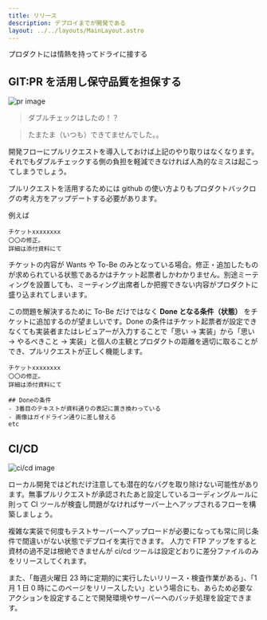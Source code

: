 ```yaml
---
title: リリース
description: デプロイまでが開発である
layout: ../../layouts/MainLayout.astro
---
```


プロダクトには情熱を持ってドライに接する

## GIT:PR を活用し保守品質を担保する

![pr image](https://image.itmedia.co.jp/ait/articles/1708/01/at-it-git-15-009.jpg)

> ダブルチェックはしたの！？

> たまたま（いつも）できてませんでした。。

開発フローにプルリクエストを導入しておけば上記のやり取りはなくなります。それでもダブルチェックする側の負担を軽減できなければ人為的なミスは起こってしまうでしょう。

プルリクエストを活用するためには github の使い方よりもプロダクトバックログの考え方をアップデートする必要があります。

例えば

```
チケットxxxxxxxx
〇〇の修正。
詳細は添付資料にて
```

チケットの内容が Wants や To-Be のみとなっている場合。修正・追加したものが求められている状態であるかはチケット起票者しかわかりません。別途ミーティングを設置しても、ミーティング出席者しか把握できない内容がプロダクトに盛り込まれてしまいます。

この問題を解決するために To-Be だけではなく **Done となる条件（状態）** をチケットに追加するのが望ましいです。Done の条件はチケット起票者が設定できなくても実装者またはレビュアーが入力することで「思い → 実装」から「思い → やるべきこと → 実装」と個人の主観とプロダクトの距離を適切に取ることができ、プルリクエストが正しく機能します。

```
チケットxxxxxxxx
〇〇の修正。
詳細は添付資料にて

## Doneの条件
- 3番目のテキストが資料通りの表記に置き換わっている
- 画像はガイドライン通りに差し替える
etc
```

## CI/CD

![ci/cd image](https://codezine.jp/static/images/article/11083/basic-flow.png)

ローカル開発ではどれだけ注意しても潜在的なバグを取り除けない可能性があります。無事プルリクエストが承認されたあと設定しているコーディングルールに則って CI ツールが検査し問題がなければサーバー上へアップされるフローを構築しましょう。

複雑な実装で何度もテストサーバーへアップロードが必要になっても常に同じ条件で間違いがない状態でデプロイを実行できます。
人力で FTP アップをすると資材の過不足は根絶できませんが ci/cd ツールは設定どおりに差分ファイルのみをリリースしてくれます。

また、「毎週火曜日 23 時に定期的に実行したいリリース・検査作業がある」、「1 月 1 日 0 時にこのページをリリースしたい」という場合にも、あらため必要なアクションを設定することで開発環境やサーバーへのバッチ処理を設定できます。

